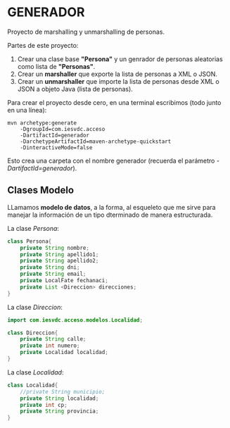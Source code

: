 # GENERADOR

Proyecto de marshalling y unmarshalling de personas.

Partes de este proyecto:

1. Crear una clase base **"Persona"** y un genrador de personas aleatorias como lista de **"Personas"**.
2. Crear un **marshaller** que exporte la lista de personas a XML o JSON.
3. Crear un **unmarshaller** que importe la lista de personas desde XML o JSON a objeto Java (lista de personas).

Para crear el proyecto desde cero, en una terminal escribimos (todo junto en una línea):

```
mvn archetype:generate 
    -DgroupId=com.iesvdc.acceso 
    -DartifactId=generador 
    -DarchetypeArtifactId=maven-archetype-quickstart 
    -DinteractiveMode=false
```

Esto crea una carpeta con el nombre generador (recuerda el parámetro *-DartifactId=generador*).

## Clases Modelo

LLamamos **modelo de datos**, a la forma, al esqueleto que me sirve para manejar la información de un tipo dterminado de manera estructurada.

La clase *Persona*:

```java
class Persona{
    private String nombre;
    private String apellido1;
    private String apellido2;
    private String dni;
    private String email;
    private LocalFate fechanaci;
    private List <Direccion> direcciones;
}
```

La clase *Direccion*:

```java
import com.iesvdc.acceso.modelos.Localidad;

class Direccion{
    private String calle;
    private int numero;
    private Localidad localidad;
}
```

La clase *Localidad*:
```java
class Localidad{
    //private String municipio;
    private String localidad;
    private int cp;
    private String provincia;
}
```
